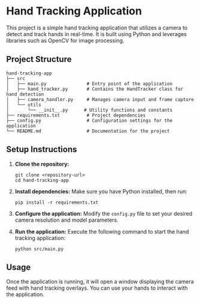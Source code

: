 # Hand Tracking Application

This project is a simple hand tracking application that utilizes a camera to detect and track hands in real-time. It is built using Python and leverages libraries such as OpenCV for image processing.

## Project Structure

```
hand-tracking-app
├── src
│   ├── main.py               # Entry point of the application
│   ├── hand_tracker.py       # Contains the HandTracker class for hand detection
│   ├── camera_handler.py     # Manages camera input and frame capture
│   └── utils
│       └── __init__.py      # Utility functions and constants
├── requirements.txt          # Project dependencies
├── config.py                 # Configuration settings for the application
└── README.md                 # Documentation for the project
```

## Setup Instructions

1. **Clone the repository:**
   ```
   git clone <repository-url>
   cd hand-tracking-app
   ```

2. **Install dependencies:**
   Make sure you have Python installed, then run:
   ```
   pip install -r requirements.txt
   ```

3. **Configure the application:**
   Modify the `config.py` file to set your desired camera resolution and model parameters.

4. **Run the application:**
   Execute the following command to start the hand tracking application:
   ```
   python src/main.py
   ```

## Usage

Once the application is running, it will open a window displaying the camera feed with hand tracking overlays. You can use your hands to interact with the application.
